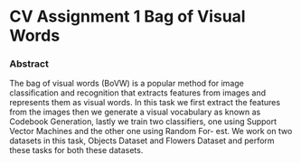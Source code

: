 # CV Assignment 1 Bag of Visual Words

### Abstract
The bag of visual words (BoVW) is a popular method for image
classification and recognition that extracts features from images and
represents them as visual words. In this task we first extract the
features from the images then we generate a visual vocabulary as
known as Codebook Generation, lastly we train two classifiers, one
using Support Vector Machines and the other one using Random For-
est. We work on two datasets in this task, Objects Dataset and
Flowers Dataset and perform these tasks for both these datasets.

